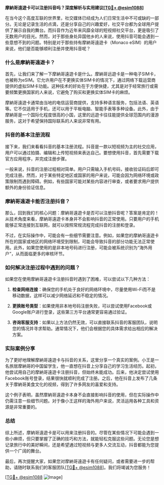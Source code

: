 **摩納哥遠遊卡可以注册抖音吗？深度解析与实用建议[[TG💪+ @esim1088](https://t.me/s/esim1088)]**

在当今这个高度互联的世界里，社交媒体已经成为人们日常生活中不可或缺的一部分。无论是记录生活的点滴，还是分享自己的兴趣爱好，社交平台都为全球用户提供了展示自我的舞台。而抖音作为近年来风靡全球的短视频社交平台，更是吸引了无数用户的目光。然而，对于那些身处异国他乡的人来说，使用抖音可能会遇到一些意想不到的问题。特别是对于那些持有摩納哥遠遊卡（Monaco eSIM）的用户来说，他们是否能够顺利注册并使用抖音呢？

### 什么是摩納哥遠遊卡？

首先，让我们来了解一下摩納哥遠遊卡是什么。摩納哥远遊卡是一种电子SIM卡，也被称为eSIM。它允许用户在不更换实体SIM卡的情况下，通过网络下载运营商提供的虚拟SIM卡功能。这种技术的好处在于方便快捷，尤其是对于经常旅行或需要频繁更换国家的人来说，它避免了购买和更换实体SIM卡的麻烦。

摩納哥遠遊卡通常由当地的电信运营商提供，支持多种语言服务，包括法语、英语等。它不仅适用于手机，还可以用于平板电脑、智能手表等多种设备。此外，由于摩納哥是一个国际化程度很高的小国，这里的远遊卡往往能提供全球范围内的漫游服务，这对于希望保持国际联系的人来说非常有用。

### 抖音的基本注册流程

接下来，我们来看看抖音的基本注册流程。抖音是一款以短视频为主的社交应用，用户可以通过拍摄、编辑和上传短视频来表达自己。要想使用抖音，首先需要下载官方应用程序，并完成注册步骤。

一般来说，抖音的注册过程相对简单。用户只需输入手机号码，接收验证码后即可完成注册。然而，对于某些特定地区或国家的用户来说，可能会因为网络环境或政策限制而遇到障碍。例如，有些国家可能对某些内容进行审查，或者要求用户提供额外的身份验证信息。

### 摩納哥遠遊卡能否注册抖音？

那么，回到我们的核心问题：摩納哥遠遊卡是否可以注册抖音呢？答案是肯定的！从技术角度来看，摩納哥遠遊卡本身并不会影响抖音的正常使用。只要用户的手机能够正常连接到互联网，就可以按照常规流程完成抖音的注册和登录。

不过，在实际操作中，可能会有一些细节需要注意。例如，如果您的摩納哥遠遊卡所在的国家或地区的网络环境受到限制，可能会导致抖音的部分功能无法正常使用。此外，如果您使用的是非本地号码进行注册，可能会被系统识别为“海外用户”，从而面临更多的审核环节。

### 如何解决注册过程中遇到的问题？

如果您在使用摩納哥遠遊卡注册抖音时遇到了困难，可以尝试以下几种方法：

1. **检查网络连接**：确保您的手机处于良好的网络环境中，尽量使用Wi-Fi而不是移动数据，这样可以减少网络延迟和不稳定的情况。
   
2. **更换账号类型**：如果使用非本地号码注册失败，可以尝试使用Facebook或Google账户进行登录，这些第三方平台通常更容易通过验证。

3. **咨询客服支持**：如果以上方法仍然无效，可以直接联系抖音的客服团队，说明您的情况并寻求帮助。通常情况下，他们会根据您的具体需求给出相应的解决方案。

### 实际案例分享

为了更好地理解摩納哥遠遊卡与抖音的关系，这里分享一个真实的案例。小王是一名旅居摩納哥的中国留学生，他一直想在抖音上分享自己的学习生活经历。起初，他尝试用自己的摩納哥遠遊卡注册抖音，但始终未能成功。后来，他决定尝试使用Facebook账号登录，结果很快就顺利完成了注册。之后，他在抖音上发布了几条关于摩納哥美食文化的视频，得到了许多网友的喜爱和支持。

这个例子表明，虽然摩納哥遠遊卡本身不会直接影响抖音的使用，但在实际操作中仍需注意一些细节问题。对于像小王这样的海外用户来说，灵活运用各种工具和资源是非常重要的。

### 总结

综上所述，摩納哥遠遊卡是可以用来注册抖音的。尽管在某些情况下可能会遇到一些小麻烦，但只要掌握了正确的技巧和方法，就能轻松克服这些问题。无论您是想记录旅行中的美好瞬间，还是希望通过短视频与更多人交流互动，抖音都能为您提供一个广阔的舞台。

最后，再次提醒大家，如果您对摩納哥遠遊卡有任何疑问，或者需要进一步的帮助，请随时联系我们的客服团队[[TG💪+ @esim1088](https://t.me/s/esim1088)]。我们将竭诚为您服务！

[[TG💪+ @esim1088](https://t.me/s/esim1088) ![Image](https://i.postimg.cc/4NQfJmqS/Snipaste-2025-05-13-00-14-12.png)]